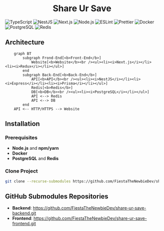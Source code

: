 <h1 align="center">Share Ur Save</h1>

![TypeScript](https://img.shields.io/badge/TypeScript-grey?style=flat-square&logo=typescript)
![NestJS](https://img.shields.io/badge/NestJS-grey?style=flat-square&logo=nestjs)
![Next.js](https://img.shields.io/badge/Next.js-grey?style=flat-square&logo=next.js)
![Node.js](https://img.shields.io/badge/Node.js-grey?style=flat-square&logo=node.js)
![ESLint](https://img.shields.io/badge/ESLint-grey?style=flat-square&logo=eslint)
![Prettier](https://img.shields.io/badge/Prettier-grey?style=flat-square&logo=prettier)
![Docker](https://img.shields.io/badge/Docker-grey?style=flat-square&logo=docker)
![PostgreSQL](https://img.shields.io/badge/PostgreSQL-grey?style=flat-square&logo=postgresql)
![Redis](https://img.shields.io/badge/Redis-grey?style=flat-square&logo=redis)

## Architecture
```mermaid
    graph BT
        subgraph Frond-End[<b>Front-End</b>]
            Website[<b>Website</b><br /><ul><li><i>Next.js</i></li><li><i>Redux</i></li></ul>]
        end
        subgraph Back-End[<b>Back-End</b>]
            API[<b>API</b><br /><ul><li><i>NestJS</i></li><li><i>Express</i></li><li><i>Prisma</i></li></ul>]
            Redis[<b>Redis</b>]
            DB[<b>DB</b><br /><ul><li><i>PostgreSQL</i></li></ul>]
            API <--> Redis
            API <--> DB
        end
    API <-- HTTP/HTTPS --> Website
```

## Installation

### Prerequisites

- **Node.js** and **npm/yarn**
- **Docker**
- **PostgreSQL** and **Redis**

### Clone Project

```bash
git clone --recurse-submodules https://github.com/FiestaTheNewbieDev/share-ur-save.git
```

## GitHub Submodules Repositories

- **Backend**: https://github.com/FiestaTheNewbieDev/share-ur-save-backend.git
- **Frontend**: https://github.com/FiestaTheNewbieDev/share-ur-save-frontend.git